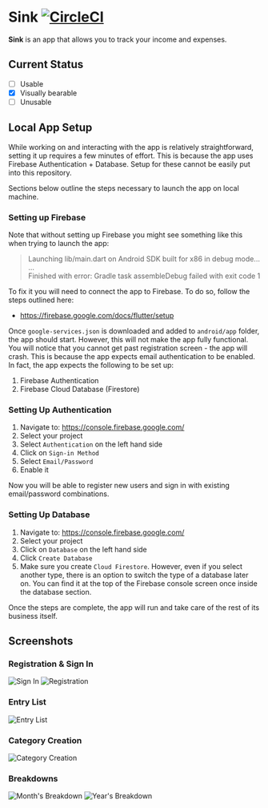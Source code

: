# Sink [![CircleCI](https://circleci.com/gh/vilisimo/sink.svg?style=svg&circle-token=c310e8996b1979feeb3104ef2f8f2068bab3fffe)](https://circleci.com/gh/vilisimo/sink)
**Sink** is an app that allows you to track your income and expenses.

## Current Status

- [ ] Usable
- [x] Visually bearable
- [ ] Unusable

## Local App Setup

While working on and interacting with the app is relatively straightforward, 
setting it up requires a few minutes of effort. This is because the app uses
Firebase Authentication + Database. Setup for these cannot be easily put into
this repository. 

Sections below outline the steps necessary to launch the app on local machine.

### Setting up Firebase

Note that without setting up Firebase you might see something like this when
trying to launch the app:

>  Launching lib/main.dart on Android SDK built for x86 in debug mode...  
...  
Finished with error: Gradle task assembleDebug failed with exit code 1 

To fix it you will need to connect the app to Firebase. To do so, follow the
steps outlined here: 

- https://firebase.google.com/docs/flutter/setup

Once `google-services.json` is downloaded and added to `android/app` folder,
the app should start. However, this will not make the app fully functional.
You will notice that you cannot get past registration screen - the app will
crash. This is because the app expects email authentication to be enabled. In
fact, the app expects the following to be set up:

1. Firebase Authentication
2. Firebase Cloud Database (Firestore)

### Setting Up Authentication

1. Navigate to: https://console.firebase.google.com/
2. Select your project
3. Select `Authentication` on the left hand side
4. Click on `Sign-in Method`
5. Select `Email/Password`
6. Enable it

Now you will be able to register new users and sign in with existing
email/password combinations.

### Setting Up Database

1. Navigate to: https://console.firebase.google.com/
2. Select your project
3. Click on `Database` on the left hand side
4. Click `Create Database`
5. Make sure you create `Cloud Firestore`. However, even if you select another
type, there is an option to switch the type of a database later on. You can find
it at the top of the Firebase console screen once inside the database section.

Once the steps are complete, the app will run and take care of the rest of its
business itself.

## Screenshots
### Registration & Sign In
![Sign In](screens/signin.png) ![Registration](screens/register.png)

### Entry List
![Entry List](screens/entries.png)

### Category Creation
![Category Creation](screens/add-category.png)

### Breakdowns
![Month's Breakdown](screens/month-summary.png) ![Year's Breakdown](screens/year-summary.png)
